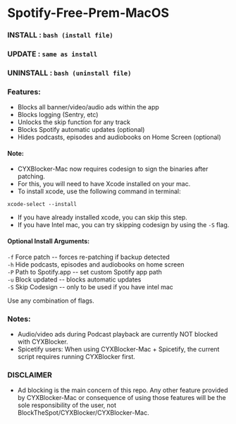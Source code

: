 # Spotify-Free-Prem-MacOS

### INSTALL : ``` bash (install file) ```          
### UPDATE : ``` same as install ```
### UNINSTALL : ``` bash (uninstall file) ```

### Features:
- Blocks all banner/video/audio ads within the app
- Blocks logging (Sentry, etc)
- Unlocks the skip function for any track
- Blocks Spotify automatic updates (optional)
- Hides podcasts, episodes and audiobooks on Home Screen (optional)

#### Note:

- CYXBlocker-Mac now requires codesign to sign the binaries after patching.
- For this, you will need to have Xcode installed on your mac.
- To install xcode, use the following command in terminal:

```
xcode-select --install
```

- If you have already installed xcode, you can skip this step.
- If you have Intel mac, you can try skipping codesign by using the `-S` flag.

#### Optional Install Arguments:

`-f` Force patch -- forces re-patching if backup detected  
`-h` Hide podcasts, episodes and audiobooks on home screen  
`-P` Path to Spotify.app -- set custom Spotify app path  
`-u` Block updated -- blocks automatic updates  
`-S` Skip Codesign -- only to be used if you have intel mac

Use any combination of flags.  

### Notes:

- Audio/video ads during Podcast playback are currently NOT blocked with CYXBlocker.
- Spicetify users: When using CYXBlocker-Mac + Spicetify, the current script requires running CYXBlocker first.

### DISCLAIMER

- Ad blocking is the main concern of this repo. Any other feature provided by CYXBlocker-Mac or consequence of using those features will be the sole responsibility of the user, not BlockTheSpot/CYXBlocker/CYXBlocker-Mac.
